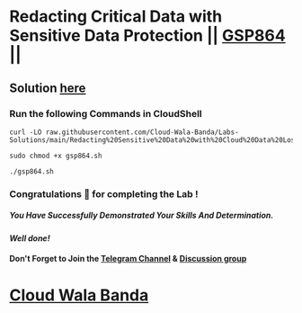 # Redacting Critical Data with Sensitive Data Protection || [GSP864](https://www.cloudskillsboost.google/focuses/46234?parent=catalog) ||

## Solution [here](https://youtu.be/uCU12_itV4U)

### Run the following Commands in CloudShell

```
curl -LO raw.githubusercontent.com/Cloud-Wala-Banda/Labs-Solutions/main/Redacting%20Sensitive%20Data%20with%20Cloud%20Data%20Loss%20Prevention/gsp864.sh

sudo chmod +x gsp864.sh

./gsp864.sh
```

### Congratulations 🎉 for completing the Lab !

##### *You Have Successfully Demonstrated Your Skills And Determination.*

#### *Well done!*

#### Don't Forget to Join the [Telegram Channel](https://t.me/cloudwalabanda) & [Discussion group](https://t.me/cloudwalabandachats)

# [Cloud Wala Banda](https://www.youtube.com/@cloudwalabanda)
